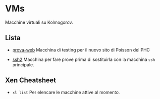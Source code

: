
# VMs

Macchine virtuali su Kolmogorov.

## Lista

- [prova-web](./prova-web) Macchina di testing per il nuovo sito di Poisson del PHC

- [ssh2](./ssh2) Macchina per fare prove prima di sostituirla con la macchina `ssh` principale.

## Xen Cheatsheet

- `xl list` Per elencare le macchine attive al momento.